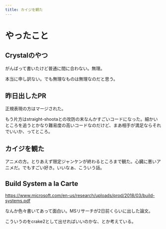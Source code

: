 ```yaml
---
title: カイジを観た
---
```


# やったこと

## Crystalのやつ

がんばって書いたけど普通に間に合わない。無理。

本当に申し訳ない。でも無理なものは無理なのだと思う。

## 昨日出したPR

正規表現の方はマージされた。

もう片方はstraight-shootaとの攻防の末なんかすごいコードになった。細かいところを追うとかなり難易度の高いコードなのだけど、まあ相手が満足ならそれでいいか、ってところ。

## カイジを観た

アニメの方。とりあえず限定ジャンケンが終わるところまで観た。心臓に悪いアニメだ。でもすごい好き。いいなぁ、こういう話。

## Build System a la Carte

https://www.microsoft.com/en-us/research/uploads/prod/2018/03/build-systems.pdf

なんか色々書いてあって面白い。MSリサーチが2日前くらいに出した論文。

こういうのをcrake2として出せればいいのかな、とか考えている。
